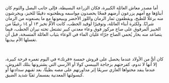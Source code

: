 أما مصدر معاش العائلة الكبيرة، فكان الزراعة البسيطة، فإلى جانب البصل والثوم كان أبناؤها مع أمهم يزرعون أرضهم قمحًا يحصدون مواسمه ويطحنونه دقيقًا للخبز، ويجرشون منه برغلًا للطبخ، ويقطفون ثمار الرمان واللوز الأخضر ويبيعونها مع ما يصنعونه من الرمان شرابًا. ولكثرة أبناء العائلة، وتوفيرًا لوقيد الحطب، كانت الأمُّ تخبز ١٣ أو ١٤ رغيفًا من الخبيز المرقوق على صاج مركوز فوق وعاء معدني كبير تشتعل تحته نيران الحطب، فيما يتصاعد منه بخار يُحمي الصاج جرّاء غليان الماء في الوعاء بثياب العائلة المتسخة، قبل أن تغسلها الأم بيديها.

 <br>

كان أيٌّ من الأولاد عندما يحصل على قروش خمسة «فرنك» في اليوم تغمره فرحة كبيرة، إلا أنها لا تدوم، كفرحتهم بزجاجة البيبسي كولا أو الآرسي التي يشترونها بتلك القروش، عندما ينفد محتواها الغازي سريعًا إثر مداورتهم على مصه بطيئًا، بعد ثقبهم سدادتها أو كبسولتها المعدنية بمسمار ثقبًا شديد الضيق.
